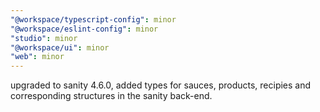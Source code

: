 ```yaml
---
"@workspace/typescript-config": minor
"@workspace/eslint-config": minor
"studio": minor
"@workspace/ui": minor
"web": minor
---
```


upgraded to sanity 4.6.0, added types for sauces, products, recipies and corresponding structures in the sanity back-end.
